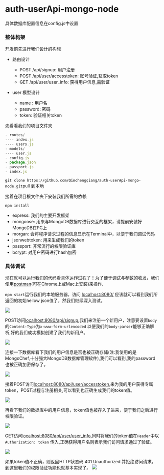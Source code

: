 # auth-userApi-mongo-node

具体数据库配置信息在config.js中设置

### 整体构架
开发前先进行我们设计的构想

* 路由设计
    * POST /api/signup: 用户注册
    * POST /api/user/accesstoken: 账号验证,获取token
    * GET /api/user/user_info: 获得用户信息,需验证

* user 模型设计
    * name : 用户名
    * password: 密码
    * token: 验证相关token


先看看我们的项目文件夹

``` javascript
- routes/
---- index.js
---- users.js
- models/
---- user.js
- config.js
- package.json
- passport.js
- index.js
```

`git clone https://github.com/Qinchengqiang/auth-userApi-mongo-node.git`pull 到本地

接着在项目根文件夹下安装我们所需的依赖

```
npm install 

```
* express: 我们的主要开发框架
* mongoose: 用来与MongoDB数据库进行交互的框架，请提前安装好MongoDB在PC上
* morgan: 会将程序请求过程的信息显示在Terminal中，以便于我们调试代码
* jsonwebtoken: 用来生成我们的token
* passport: 非常流行的权限验证库
* bcrypt: 对用户密码进行hash加密


### 具体调试

现在就可以运行我们的代码看具体运作过程了！为了便于调试与参数的收发，我们使用[postman](https://www.getpostman.com/)(可在Chrome上或Mac上安装)来操作.

`npm start`运行我们的本地服务器，访问 [localhost:8080/]()
应该就可以看到我们所返回的初始hellow json值了，然我们继续深入测试。

![](https://haitao.nos.netease.com/942f5170-3e46-4214-9841-dbb60344366f_1030_680.jpg)

POST访问[localhost:8080/api/signup](),我们来注册一个新用户，注意要设置`body`的`Content-Type`为`x-www-form-urlencoded` 以便我们的`body-parser`能够正确解析,好的我们成功模拟创建了我们的新用户。

![](https://haitao.nos.netease.com/3d7edd98-070f-495f-a7fd-270e9eab7133_1030_680.jpg)

连接一下数据库看下我们的用户信息是否也被正确存储(注:我使用的是MongoChef,十分强大MongoDB数据库管理软件),我们可以看到,我的password也被正确加密保存了。

![](https://haitao.nos.netease.com/32ddbcae-0029-48f9-bf62-0b90ff8d5948_1050_712.jpg)

接着POST访问[localhost:8080/api/user/accesstoken](),来为我的用户获得专属token，POST过程与注册相关,可以看到也正确生成我们的token值。

![](https://haitao.nos.netease.com/854a96d4-0785-4631-b67a-790d13e73bd7_1030_680.jpg)

再看下我们的数据库中的用户信息，token值也被存入了进来，便于我们之后进行权限验证。

![](https://haitao.nos.netease.com/e8ce921f-d003-494e-aff5-06057a14e8bc_1050_712.jpg)

GET访问[localhost:8080/api/user/user_info](),同时将我们的token值在`Header`中以 `Authorization: token` 传入,正确获得用户名则表示我们访问请求通过了验证。

![](https://haitao.nos.netease.com/e53d21d8-0f60-40d1-b698-ee966657dc56_1030_680.jpg)

如果token值不正确，则返回HTTP状态码 401 Unauthorized 并拒绝访问请求。到这里我们的权限验证功能也就基本实现了。
![](https://haitao.nos.netease.com/a1b2811d-84af-4d0d-b0e9-5076ba91b261_1030_680.jpg)
